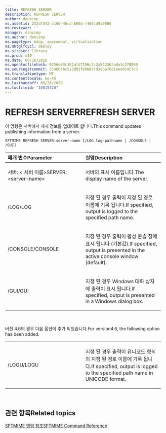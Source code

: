 ```yaml
---
title: REFRESH SERVER
description: REFRESH SERVER
author: dansimp
ms.assetid: 232df842-a160-46cd-b60b-f464cd9a0086
ms.reviewer: ''
manager: dansimp
ms.author: dansimp
ms.pagetype: mdop, appcompat, virtualization
ms.mktglfcycl: deploy
ms.sitesec: library
ms.prod: w10
ms.date: 06/16/2016
ms.openlocfilehash: 0256e03c152afd7196c2c2a542362ada1c270990
ms.sourcegitcommit: 354664bc527d93f80687cd2eba70d1eea024c7c3
ms.translationtype: MT
ms.contentlocale: ko-KR
ms.lasthandoff: 06/26/2020
ms.locfileid: "10815728"
---
```

# <span data-ttu-id="ac948-103">REFRESH SERVER</span><span class="sxs-lookup"><span data-stu-id="ac948-103">REFRESH SERVER</span></span>


<span data-ttu-id="ac948-104">이 명령은 서버에서 게시 정보를 업데이트 합니다.</span><span class="sxs-lookup"><span data-stu-id="ac948-104">This command updates publishing information from a server.</span></span>

`SFTMIME REFRESH SERVER:server-name [/LOG log-pathname | /CONSOLE | /GUI]`

<table>
<colgroup>
<col width="50%" />
<col width="50%" />
</colgroup>
<thead>
<tr class="header">
<th align="left"><span data-ttu-id="ac948-105">매개 변수</span><span class="sxs-lookup"><span data-stu-id="ac948-105">Parameter</span></span></th>
<th align="left"><span data-ttu-id="ac948-106">설명</span><span class="sxs-lookup"><span data-stu-id="ac948-106">Description</span></span></th>
</tr>
</thead>
<tbody>
<tr class="odd">
<td align="left"><p><span data-ttu-id="ac948-107">서버: &lt; 서버 이름&gt;</span><span class="sxs-lookup"><span data-stu-id="ac948-107">SERVER:&lt;server-name&gt;</span></span></p></td>
<td align="left"><p><span data-ttu-id="ac948-108">서버의 표시 이름입니다.</span><span class="sxs-lookup"><span data-stu-id="ac948-108">The display name of the server.</span></span></p></td>
</tr>
<tr class="even">
<td align="left"><p><span data-ttu-id="ac948-109">/LOG</span><span class="sxs-lookup"><span data-stu-id="ac948-109">/LOG</span></span></p></td>
<td align="left"><p><span data-ttu-id="ac948-110">지정 된 경우 출력이 지정 된 경로 이름에 기록 됩니다.</span><span class="sxs-lookup"><span data-stu-id="ac948-110">If specified, output is logged to the specified path name.</span></span></p></td>
</tr>
<tr class="odd">
<td align="left"><p><span data-ttu-id="ac948-111">/CONSOLE</span><span class="sxs-lookup"><span data-stu-id="ac948-111">/CONSOLE</span></span></p></td>
<td align="left"><p><span data-ttu-id="ac948-112">지정 된 경우 출력이 활성 콘솔 창에 표시 됩니다 (기본값).</span><span class="sxs-lookup"><span data-stu-id="ac948-112">If specified, output is presented in the active console window (default).</span></span></p></td>
</tr>
<tr class="even">
<td align="left"><p><span data-ttu-id="ac948-113">/GUI</span><span class="sxs-lookup"><span data-stu-id="ac948-113">/GUI</span></span></p></td>
<td align="left"><p><span data-ttu-id="ac948-114">지정 된 경우 Windows 대화 상자에 출력이 표시 됩니다.</span><span class="sxs-lookup"><span data-stu-id="ac948-114">If specified, output is presented in a Windows dialog box.</span></span></p></td>
</tr>
</tbody>
</table>

 

<span data-ttu-id="ac948-115">버전 4.6의 경우 다음 옵션이 추가 되었습니다.</span><span class="sxs-lookup"><span data-stu-id="ac948-115">For version4.6, the following option has been added.</span></span>

<table>
<colgroup>
<col width="50%" />
<col width="50%" />
</colgroup>
<tbody>
<tr class="odd">
<td align="left"><p><span data-ttu-id="ac948-116">/LOGU</span><span class="sxs-lookup"><span data-stu-id="ac948-116">/LOGU</span></span></p></td>
<td align="left"><p><span data-ttu-id="ac948-117">지정 된 경우 출력이 유니코드 형식의 지정 된 경로 이름에 기록 됩니다.</span><span class="sxs-lookup"><span data-stu-id="ac948-117">If specified, output is logged to the specified path name in UNICODE format.</span></span></p></td>
</tr>
</tbody>
</table>

 

## <span data-ttu-id="ac948-118">관련 항목</span><span class="sxs-lookup"><span data-stu-id="ac948-118">Related topics</span></span>


[<span data-ttu-id="ac948-119">SFTMIME 명령 참조</span><span class="sxs-lookup"><span data-stu-id="ac948-119">SFTMIME Command Reference</span></span>](sftmime--command-reference.md)

 

 





